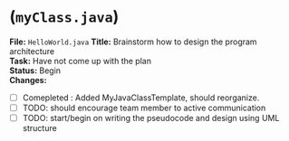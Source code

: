 # (`myClass.java`)
**File:** `HelloWorld.java`
**Title:** Brainstorm how to design the program architecture  
**Task:** Have not come up with the plan  
**Status:** Begin  
**Changes:**  
- [ ] Comepleted : Added MyJavaClassTemplate, should reorganize.
- [ ] TODO: should encourage team member to active communication
- [ ] TODO: start/begin on writing the pseudocode and design using UML structure
